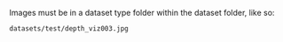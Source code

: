 Images must be in a dataset type folder within the dataset folder, like so:

```
datasets/test/depth_viz003.jpg
```
